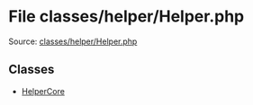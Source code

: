 File classes/helper/Helper.php
=========

Source: [classes/helper/Helper.php](https://github.com/PrestaShop/PrestaShop/blob/1.6.0.4/classes/helper/Helper.php)


Classes
-------

* [HelperCore](class.HelperCore.md)

